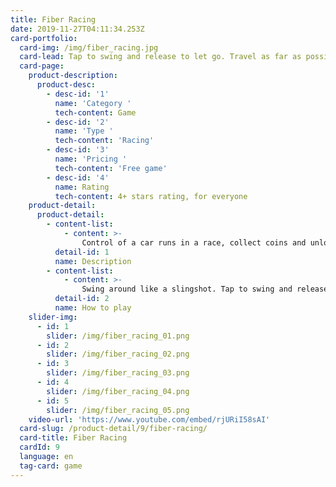 ```yaml
---
title: Fiber Racing
date: 2019-11-27T04:11:34.253Z
card-portfolio:
  card-img: /img/fiber_racing.jpg
  card-lead: Tap to swing and release to let go. Travel as far as possible using simple one touch controls. Collect coins and unlock 
  card-page:
    product-description:
      product-desc:
        - desc-id: '1'
          name: 'Category '
          tech-content: Game
        - desc-id: '2'
          name: 'Type '
          tech-content: 'Racing'
        - desc-id: '3'
          name: 'Pricing '
          tech-content: 'Free game'
        - desc-id: '4'
          name: Rating
          tech-content: 4+ stars rating, for everyone        
    product-detail:
      product-detail:
        - content-list:
            - content: >-
                Control of a car runs in a race, collect coins and unlock awesome cars. A vast selection of cars to unlock. Battle your friends score with Leaderboard.
          detail-id: 1
          name: Description
        - content-list:
            - content: >-
                Swing around like a slingshot. Tap to swing and release to let go. Travel as far as possible using simple one touch controls.
          detail-id: 2
          name: How to play
    slider-img:
      - id: 1
        slider: /img/fiber_racing_01.png
      - id: 2
        slider: /img/fiber_racing_02.png
      - id: 3
        slider: /img/fiber_racing_03.png
      - id: 4
        slider: /img/fiber_racing_04.png
      - id: 5
        slider: /img/fiber_racing_05.png
    video-url: 'https://www.youtube.com/embed/rjURiI58sAI'
  card-slug: /product-detail/9/fiber-racing/
  card-title: Fiber Racing
  cardId: 9
  language: en
  tag-card: game
---
```


